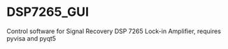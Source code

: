 # DSP7265_GUI
Control software for Signal Recovery DSP 7265 Lock-in Amplifier, requires pyvisa and pyqt5
